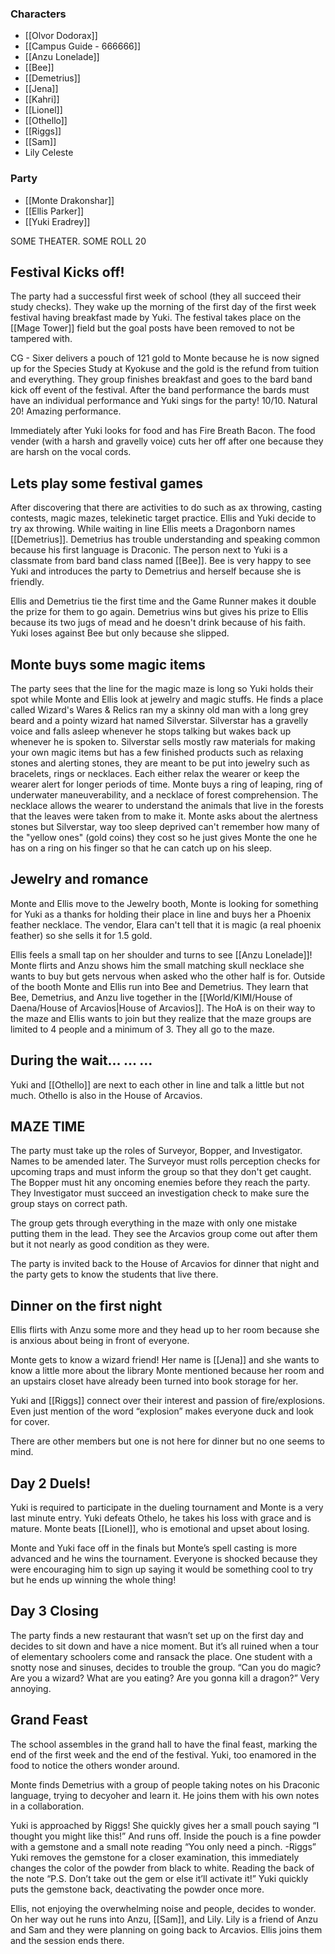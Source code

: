 ### Characters
* [[Olvor Dodorax]]
* [[Campus Guide - 666666]]
* [[Anzu Lonelade]]
* [[Bee]]
* [[Demetrius]]
* [[Jena]]
* [[Kahri]]
* [[Lionel]]
* [[Othello]]
* [[Riggs]]
* [[Sam]]
* Lily Celeste
### Party
* [[Monte Drakonshar]]
* [[Ellis Parker]]
* [[Yuki Eradrey]]


SOME THEATER. SOME ROLL 20

## Festival Kicks off!
The party had a successful first week of school (they all succeed their study checks). They wake up the morning of the first day of the first week festival having breakfast made by Yuki. The festival takes place on the [[Mage Tower]] field but the goal posts have been removed to not be tampered with.

CG - Sixer delivers a pouch of 121 gold to Monte because he is now signed up for the Species Study at Kyokuse and the gold is the refund from tuition and everything. They group finishes breakfast and goes to the bard band kick off event of the festival. After the band performance the bards must have an individual performance and Yuki sings for the party! 10/10. Natural 20! Amazing performance. 

Immediately after Yuki looks for food and has Fire Breath Bacon. The food vender (with a harsh and gravelly voice) cuts her off after one because they are harsh on the vocal cords.

## Lets play some festival games
After discovering that there are activities to do such as ax throwing, casting contests, magic mazes, telekinetic target practice. Ellis and Yuki decide to try ax throwing. While waiting in line Ellis meets a Dragonborn names [[Demetrius]]. Demetrius has trouble understanding and speaking common because his first language is Draconic. The person next to Yuki is a classmate from bard band class named [[Bee]]. Bee is very happy to see Yuki and introduces the party to Demetrius and herself because she is friendly.

Ellis and Demetrius tie the first time and the Game Runner makes it double the prize for them to go again. Demetrius wins but gives his prize to Ellis because its two jugs of mead and he doesn't drink because of his faith. Yuki loses against Bee but only because she slipped.

## Monte buys some magic items
The party sees that the line for the magic maze is long so Yuki holds their spot while Monte and Ellis look at jewelry and magic stuffs. He finds a place called Wizard's Wares & Relics ran my a skinny old man with a long grey beard and a pointy wizard hat named Silverstar. Silverstar has a gravelly voice and falls asleep whenever he stops talking but wakes back up whenever he is spoken to. Silverstar sells mostly raw materials for making your own magic items but has a few finished products such as relaxing stones and alerting stones, they are meant to be put into jewelry such as bracelets, rings or necklaces. Each either relax the wearer or keep the wearer alert for longer periods of time. Monte buys a ring of leaping, ring of underwater maneuverability, and a necklace of forest comprehension. The necklace allows the wearer to understand the animals that live in the forests that the leaves were taken from to make it. Monte asks about the alertness stones but Silverstar, way too sleep deprived can't remember how many of the "yellow ones" (gold coins) they cost so he just gives Monte the one he has on a ring on his finger so that he can catch up on his sleep.

## Jewelry and romance
Monte and Ellis move to the Jewelry booth, Monte is looking for something for Yuki as a thanks for holding their place in line and buys her a Phoenix feather necklace. The vendor, Elara can't tell that it is magic (a real phoenix feather) so she sells it for 1.5 gold. 

Ellis feels a small tap on her shoulder and turns to see [[Anzu Lonelade]]! Monte flirts and Anzu shows him the small matching skull necklace she wants to buy but gets nervous when asked who the other half is for. Outside of the booth Monte and Ellis run into Bee and Demetrius. They learn that Bee, Demetrius, and Anzu live together in the [[World/KIMI/House of Daena/House of Arcavios|House of Arcavios]]. The HoA is on their way to the maze and Ellis wants to join but they realize that the maze groups are limited to 4 people and a minimum of 3. They all go to the maze.

## During the wait... ... ...
Yuki and [[Othello]] are next to each other in line and talk a little but not much. Othello is also in the House of Arcavios.

## MAZE TIME
The party must take up the roles of Surveyor, Bopper, and Investigator. Names to be amended later. The Surveyor must rolls perception checks for upcoming traps and must inform the group so that they don't get caught. The Bopper must hit any oncoming enemies before they reach the party. They Investigator must succeed an investigation check to make sure the group stays on correct path. 

The group gets through everything in the maze with only one mistake putting them in the lead. They see the Arcavios group come out after them but it not nearly as good condition as they were. 

The party is invited back to the House of Arcavios for dinner that night and the party gets to know the students that live there.

## Dinner on the first night
Ellis flirts with Anzu some more and they head up to her room because she is anxious about being in front of everyone. 

Monte gets to know a wizard friend! Her name is [[Jena]] and she wants to know a little more about the library Monte mentioned because her room and an upstairs closet have already been turned into book storage for her. 

Yuki and [[Riggs]] connect over their interest and passion of fire/explosions. Even just mention of the word “explosion” makes everyone duck and look for cover. 

There are other members but one is not here for dinner but no one seems to mind.

## Day 2 Duels!
Yuki is required to participate in the dueling tournament and Monte is a very last minute entry. Yuki defeats Othelo, he takes his loss with grace and is mature. Monte beats [[Lionel]], who is emotional and upset about losing. 

Monte and Yuki face off in the finals but Monte’s spell casting is more advanced and he wins the tournament. Everyone is shocked because they were encouraging him to sign up saying it would be something cool to try but he ends up winning the whole thing!

## Day 3 Closing
The party finds a new restaurant that wasn’t set up on the first day and decides to sit down and have a nice moment. But it’s all ruined when a tour of elementary schoolers come and ransack the place. One student with a snotty nose and sinuses, decides to trouble the group. “Can you do magic? Are you a wizard? What are you eating? Are you gonna kill a dragon?” Very annoying. 

## Grand Feast
The school assembles in the grand hall to have the final feast, marking the end of the first week and the end of the festival. Yuki, too enamored in the food to notice the others wonder around. 

Monte finds Demetrius with a group of people taking notes on his Draconic language, trying to decyoher and learn it. He joins them with his own notes in a collaboration. 

Yuki is approached by Riggs! She quickly gives her a small pouch saying “I thought you might like this!” And runs off. Inside the pouch is a fine powder with a gemstone and a small note reading “You only need a pinch. -Riggs” Yuki removes the gemstone for a closer examination, this immediately changes the color of the powder from black to white. Reading the back of the note “P.S. Don’t take out the gem or else it’ll activate it!” Yuki quickly puts the gemstone back, deactivating the powder once more. 

Ellis, not enjoying the overwhelming noise and people, decides to wonder. On her way out he runs into Anzu, [[Sam]], and Lily. Lily is a friend of Anzu and Sam and they were planning on going back to Arcavios. Ellis joins them and the session ends there. 